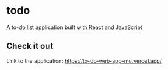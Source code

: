 # todo
A to-do list application built with React and JavaScript

## Check it out
Link to the application: https://to-do-web-app-mu.vercel.app/
